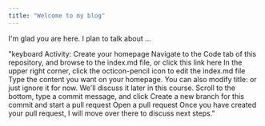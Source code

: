 ```yaml
---
title: "Welcome to my blog"
---
```


I'm glad you are here. I plan to talk about ...

"keyboard Activity: Create your homepage
Navigate to the Code tab of this repository, and browse to the index.md file, or click this link here
In the upper right corner, click the octicon-pencil icon to edit the index.md file
Type the content you want on your homepage. You can also modify title: or just ignore it for now. We'll discuss it later in this course.
Scroll to the bottom, type a commit message, and click Create a new branch for this commit and start a pull request
Open a pull request
Once you have created your pull request, I will move over there to discuss next steps."

